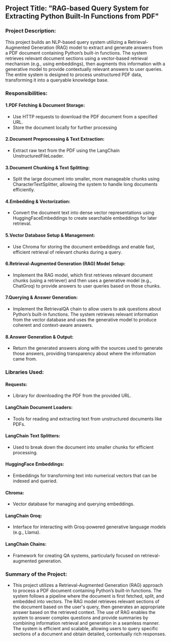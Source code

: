 ## Project Title: "RAG-based Query System for Extracting Python Built-In Functions from PDF"

### Project Description:
This project builds an NLP-based query system utilizing a Retrieval-Augmented Generation (RAG) model to extract and generate answers from a PDF document containing Python’s built-in functions. The system retrieves relevant document sections using a vector-based retrieval mechanism (e.g., using embeddings), then augments this information with a generative model to provide contextually relevant answers to user queries. The entire system is designed to process unstructured PDF data, transforming it into a queryable knowledge base.

### Responsibilities:
#### 1.PDF Fetching & Document Storage:
* Use HTTP requests to download the PDF document from a specified URL.
* Store the document locally for further processing

#### 2.Document Preprocessing & Text Extraction:
* Extract raw text from the PDF using the LangChain UnstructuredFileLoader.

#### 3.Document Chunking & Text Splitting:
* Split the large document into smaller, more manageable chunks using CharacterTextSplitter, allowing the system to handle long documents efficiently.

#### 4.Embedding & Vectorization:
* Convert the document text into dense vector representations using HuggingFaceEmbeddings to create searchable embeddings for later retrieval.

#### 5.Vector Database Setup & Management:
* Use Chroma for storing the document embeddings and enable fast, efficient retrieval of relevant chunks during a query.
  
#### 6.Retrieval-Augmented Generation (RAG) Model Setup:
* Implement the RAG model, which first retrieves relevant document chunks (using a retriever) and then uses a generative model (e.g., ChatGroq) to provide answers to user queries based on those chunks.

#### 7.Querying & Answer Generation:
* Implement the RetrievalQA chain to allow users to ask questions about Python’s built-in functions. The system retrieves relevant information from the vector database and uses the generative model to produce coherent and context-aware answers.

#### 8.Answer Generation & Output:
* Return the generated answers along with the sources used to generate those answers, providing transparency about where the information came from.

### Libraries Used:
#### Requests:
* Library for downloading the PDF from the provided URL.
#### LangChain Document Loaders: 
* Tools for reading and extracting text from unstructured documents like PDFs.
#### LangChain Text Splitters: 
* Used to break down the document into smaller chunks for efficient processing.
#### HuggingFace Embeddings: 
* Embeddings for transforming text into numerical vectors that can be indexed and queried.
#### Chroma: 
* Vector database for managing and querying embeddings.
#### LangChain Groq: 
* Interface for interacting with Groq-powered generative language models (e.g., Llama).
#### LangChain Chains: 
* Framework for creating QA systems, particularly focused on retrieval-augmented generation.

### Summary of the Project:
* This project utilizes a Retrieval-Augmented Generation (RAG) approach to process a PDF document containing Python’s built-in functions. The system follows a pipeline where the document is first fetched, split, and embedded into vectors. The RAG model retrieves relevant sections of the document based on the user's query, then generates an appropriate answer based on the retrieved context. The use of RAG enables the system to answer complex questions and provide summaries by combining information retrieval and generation in a seamless manner. The system is efficient and scalable, allowing users to query specific sections of a document and obtain detailed, contextually rich responses.




